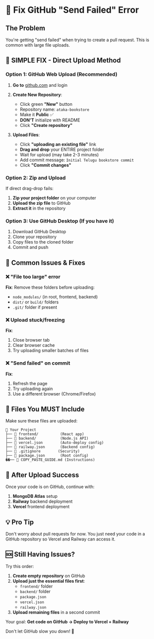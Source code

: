 # 🔧 Fix GitHub "Send Failed" Error

## The Problem
You're getting "send failed" when trying to create a pull request. This is common with large file uploads.

## 🎯 SIMPLE FIX - Direct Upload Method

### Option 1: GitHub Web Upload (Recommended)
1. **Go to** [github.com](https://github.com) and login
2. **Create New Repository**:
   - Click green **"New"** button
   - Repository name: `ataka-bookstore`
   - Make it **Public** ✅
   - **DON'T** initialize with README
   - Click **"Create repository"**

3. **Upload Files**:
   - Click **"uploading an existing file"** link
   - **Drag and drop** your ENTIRE project folder
   - Wait for upload (may take 2-3 minutes)
   - Add commit message: `Initial Telugu bookstore commit`
   - Click **"Commit changes"**

### Option 2: Zip and Upload
If direct drag-drop fails:
1. **Zip your project folder** on your computer
2. **Upload the zip file** to GitHub
3. **Extract it** in the repository

### Option 3: Use GitHub Desktop (If you have it)
1. Download GitHub Desktop
2. Clone your repository
3. Copy files to the cloned folder
4. Commit and push

## 🚨 Common Issues & Fixes

### ❌ "File too large" error
**Fix**: Remove these folders before uploading:
- `node_modules/` (in root, frontend, backend)
- `dist/` or `build/` folders
- `.git/` folder if present

### ❌ Upload stuck/freezing
**Fix**: 
1. Close browser tab
2. Clear browser cache
3. Try uploading smaller batches of files

### ❌ "Send failed" on commit
**Fix**:
1. Refresh the page
2. Try uploading again
3. Use a different browser (Chrome/Firefox)

## 🎯 Files You MUST Include
Make sure these files are uploaded:
```
📁 Your Project
├── 📁 frontend/          (React app)
├── 📁 backend/           (Node.js API)
├── 📄 vercel.json        (Auto-deploy config)
├── 📄 railway.json       (Backend config)
├── 📄 .gitignore        (Security)
├── 📄 package.json       (Root config)
��── 📄 COPY_PASTE_GUIDE.md (Instructions)
```

## 🎯 After Upload Success
Once your code is on GitHub, continue with:
1. **MongoDB Atlas** setup
2. **Railway** backend deployment
3. **Vercel** frontend deployment

## 💡 Pro Tip
Don't worry about pull requests for now. You just need your code in a GitHub repository so Vercel and Railway can access it.

## 🆘 Still Having Issues?
Try this order:
1. **Create empty repository** on GitHub
2. **Upload just the essential files first**:
   - `frontend/` folder
   - `backend/` folder
   - `package.json`
   - `vercel.json`
   - `railway.json`
3. **Upload remaining files** in a second commit

Your goal: **Get code on GitHub → Deploy to Vercel + Railway**

Don't let GitHub slow you down! 🚀
